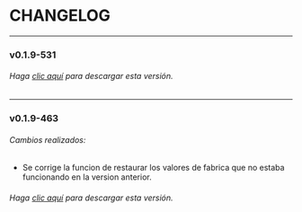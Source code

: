 # CHANGELOG
---
### v0.1.9-531 

###### Haga [clic aquí](https://github.com/surixArg/mqtt_call/tree/main/v0.1.9-463) para descargar esta versión.

---

### v0.1.9-463
###### Cambios realizados:
* Se corrige la funcion de restaurar los valores de fabrica que no estaba funcionando en la version anterior. 

###### Haga [clic aquí](https://github.com/surixArg/mqtt_call/tree/main/v0.1.9-463) para descargar esta versión.

